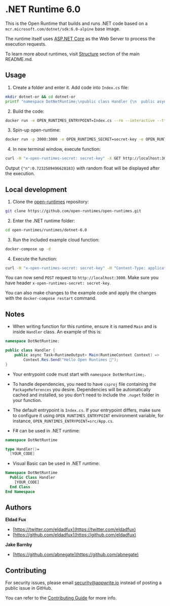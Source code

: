 # .NET Runtime 6.0

This is the Open Runtime that builds and runs .NET code based on a `mcr.microsoft.com/dotnet/sdk:6.0-alpine` base image. 

The runtime itself uses [ASP.NET Core](https://docs.microsoft.com/en-us/aspnet/core/?view=aspnetcore-6.0) as the Web Server to process the execution requests.

To learn more about runtimes, visit [Structure](https://github.com/open-runtimes/open-runtimes#structure) section of the main README.md.

## Usage

1. Create a folder and enter it. Add code into `Index.cs` file:

```bash
mkdir dotnet-or && cd dotnet-or
printf "namespace DotNetRuntime;\npublic class Handler {\n  public async Task<RuntimeOutput> Main(RuntimeContext Context) => Context.Res.Json(new() {{ \"n\", new System.Random().NextDouble() }} );\n}" > Index.cs
```

2. Build the code:

```bash
docker run -e OPEN_RUNTIMES_ENTRYPOINT=Index.cs --rm --interactive --tty --volume $PWD:/usr/code openruntimes/dotnet:v3-6.0 sh /usr/local/src/build.sh
```

3. Spin-up open-runtime:

```bash
docker run -p 3000:3000 -e OPEN_RUNTIMES_SECRET=secret-key -e OPEN_RUNTIMES_ENTRYPOINT=Index.cs --rm --interactive --tty --volume $PWD/code.tar.gz:/tmp/code.tar.gz:ro openruntimes/dotnet:v3-6.0 sh /usr/local/src/start.sh
```

4. In new terminal window, execute function:

```bash
curl -H "x-open-runtimes-secret: secret-key" -X GET http://localhost:3000/
```

Output `{"n":0.7232589496628183}` with random float will be displayed after the execution.

## Local development

1. Clone the [open-runtimes](https://github.com/open-runtimes/open-runtimes) repository:

```bash
git clone https://github.com/open-runtimes/open-runtimes.git
```

2. Enter the .NET runtime folder:

```bash
cd open-runtimes/runtimes/dotnet-6.0
```

3. Run the included example cloud function:

```bash
docker-compose up -d
```

4. Execute the function:

```bash
curl -H "x-open-runtimes-secret: secret-key" -H "Content-Type: application/json" -X POST http://localhost:3000/ -d '{"id": "4"}'
```

You can now send `POST` request to `http://localhost:3000`. Make sure you have header `x-open-runtimes-secret: secret-key`.

You can also make changes to the example code and apply the changes with the `docker-compose restart` command.

## Notes

- When writing function for this runtime, ensure it is named `Main` and is inside `Handler` class. An example of this is:

```cs
namespace DotNetRuntime;

public class Handler {
    public async Task<RuntimeOutput> Main(RuntimeContext Context) => 
        Context.Res.Send("Hello Open Runtimes 👋");
}
```

- Your entrypoint code must start with `namespace DotNetRuntime;`.

- To handle dependencies, you need to have `csproj` file containing the `PackageReferences` you desire. Dependencies will be automatically cached and installed, so you don't need to include the `.nuget` folder in your function.

- The default entrypoint is `Index.cs`. If your entrypoint differs, make sure to configure it using `OPEN_RUNTIMES_ENTRYPOINT` environment variable, for instance, `OPEN_RUNTIMES_ENTRYPOINT=src/App.cs`.

- F# can be used in .NET runtime:

```fs
namespace DotNetRuntime

type Handler()=
  [YOUR_CODE]
```

- Visual Basic can be used in .NET runtime:

```vb
Namespace DotNetRuntime
  Public Class Handler
    [YOUR_CODE]
  End Class
End Namespace
```

## Authors

**Eldad Fux**

+ [https://twitter.com/eldadfux](https://twitter.com/eldadfux)
+ [https://github.com/eldadfux](https://github.com/eldadfux)

**Jake Barnby**

+ [https://github.com/abnegate](https://github.com/abnegate)

## Contributing

For security issues, please email security@appwrite.io instead of posting a public issue in GitHub.

You can refer to the [Contributing Guide](https://github.com/open-runtimes/open-runtimes/blob/main/CONTRIBUTING.md) for more info.
